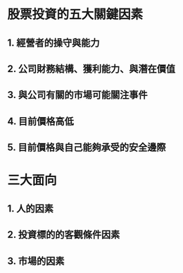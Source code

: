 # 股票投資的五大關鍵因素

## 1. 經營者的操守與能力

## 2. 公司財務結構、獲利能力、與潛在價值

## 3. 與公司有關的市場可能關注事件

## 4. 目前價格高低

## 5. 目前價格與自己能夠承受的安全邊際

# 三大面向

## 1. 人的因素

## 2. 投資標的的客觀條件因素

## 3. 市場的因素
